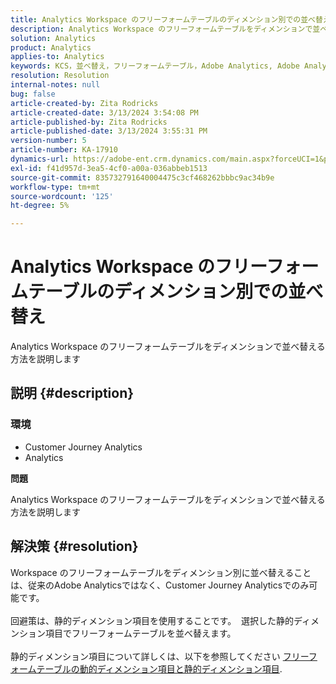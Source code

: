 ```yaml
---
title: Analytics Workspace のフリーフォームテーブルのディメンション別での並べ替え
description: Analytics Workspace のフリーフォームテーブルをディメンションで並べ替える方法を説明します
solution: Analytics
product: Analytics
applies-to: Analytics
keywords: KCS，並べ替え，フリーフォームテーブル，Adobe Analytics, Adobe Analytics Workspace, ディメンション，方法
resolution: Resolution
internal-notes: null
bug: false
article-created-by: Zita Rodricks
article-created-date: 3/13/2024 3:54:08 PM
article-published-by: Zita Rodricks
article-published-date: 3/13/2024 3:55:31 PM
version-number: 5
article-number: KA-17910
dynamics-url: https://adobe-ent.crm.dynamics.com/main.aspx?forceUCI=1&pagetype=entityrecord&etn=knowledgearticle&id=3bd143e9-51e1-ee11-904d-6045bd0065b6
exl-id: f41d957d-3ea5-4cf0-a00a-036abbeb1513
source-git-commit: 835732791640004475c3cf468262bbbc9ac34b9e
workflow-type: tm+mt
source-wordcount: '125'
ht-degree: 5%

---
```


# Analytics Workspace のフリーフォームテーブルのディメンション別での並べ替え


Analytics Workspace のフリーフォームテーブルをディメンションで並べ替える方法を説明します

## 説明 {#description}


### <b>環境</b>

- Customer Journey Analytics
- Analytics




<b>問題</b>

Analytics Workspace のフリーフォームテーブルをディメンションで並べ替える方法を説明します


## 解決策 {#resolution}

Workspace のフリーフォームテーブルをディメンション別に並べ替えることは、従来のAdobe Analyticsではなく、Customer Journey Analyticsでのみ可能です。<br> <br>回避策は、静的ディメンション項目を使用することです。  選択した静的ディメンション項目でフリーフォームテーブルを並べ替えます。<br> <br>静的ディメンション項目について詳しくは、以下を参照してください [フリーフォームテーブルの動的ディメンション項目と静的ディメンション項目](https://experienceleague.adobe.com/docs/analytics/analyze/analysis-workspace/visualizations/freeform-table/column-row-settings/manual-vs-dynamic-rows.html?lang=en).
